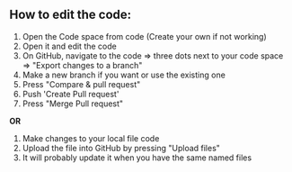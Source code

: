 
<h2>How to edit the code:</h2>
<ol>
    <li>Open the Code space from code (Create your own if not working)</li>
    <li>Open it and edit the code</li>
    <li>On GitHub, navigate to the code => three dots next to your code space => "Export changes to a branch"</li>
    <li>Make a new branch if you want or use the existing one</li>
    <li>Press "Compare & pull request"</li>
    <li>Push 'Create Pull request'</li>
    <li>Press "Merge Pull request"</li>
</ol>

<p><strong>OR</strong></p>

<ol>
    <li>Make changes to your local file code</li>
    <li>Upload the file into GitHub by pressing "Upload files"</li>
    <li>It will probably update it when you have the same named files</li>
</ol>



